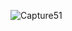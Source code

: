![Capture51](https://github.com/smkkeren022/jekyll/assets/156056696/85b5d89f-a83c-4234-879d-cb2e41f839f0)
